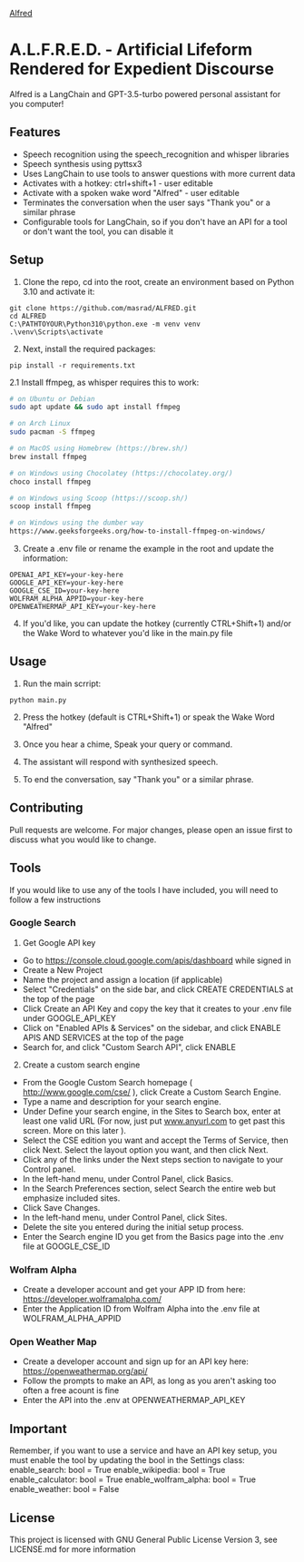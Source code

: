 [Alfred](docs/alfred.png)
# A.L.F.R.E.D. - Artificial Lifeform Rendered for Expedient Discourse
Alfred is a LangChain and GPT-3.5-turbo powered personal assistant for you computer!

## Features
* Speech recognition using the speech_recognition and whisper libraries
* Speech synthesis using pyttsx3
* Uses LangChain to use tools to answer questions with more current data
* Activates with a hotkey: ctrl+shift+1 - user editable
* Activate with a spoken wake word "Alfred" - user editable
* Terminates the conversation when the user says "Thank you" or a similar phrase
* Configurable tools for LangChain, so if you don't have an API for a tool or don't want the tool, you can disable it

## Setup

1. Clone the repo, cd into the root, create an environment based on Python 3.10 and activate it:
```
git clone https://github.com/masrad/ALFRED.git
cd ALFRED
C:\PATHTOYOUR\Python310\python.exe -m venv venv
.\venv\Scripts\activate
```

2. Next, install the required packages:
```
pip install -r requirements.txt
```

2.1 Install ffmpeg, as whisper requires this to work:
```bash
# on Ubuntu or Debian
sudo apt update && sudo apt install ffmpeg

# on Arch Linux
sudo pacman -S ffmpeg

# on MacOS using Homebrew (https://brew.sh/)
brew install ffmpeg

# on Windows using Chocolatey (https://chocolatey.org/)
choco install ffmpeg

# on Windows using Scoop (https://scoop.sh/)
scoop install ffmpeg

# on Windows using the dumber way
https://www.geeksforgeeks.org/how-to-install-ffmpeg-on-windows/
```

3. Create a .env file or rename the example in the root and update the information:
```
OPENAI_API_KEY=your-key-here
GOOGLE_API_KEY=your-key-here
GOOGLE_CSE_ID=your-key-here
WOLFRAM_ALPHA_APPID=your-key-here
OPENWEATHERMAP_API_KEY=your-key-here
```

4. If you'd like, you can update the hotkey (currently CTRL+Shift+1) and/or the Wake Word to whatever you'd like in the main.py file

## Usage
1. Run the main scrript:
```
python main.py
```

2. Press the hotkey (default is CTRL+Shift+1) or speak the Wake Word "Alfred"

3. Once you hear a chime, Speak your query or command.

4. The assistant will respond with synthesized speech.

5. To end the conversation, say "Thank you" or a similar phrase.

## Contributing
Pull requests are welcome. For major changes, please open an issue first to discuss what you would like to change.

## Tools
If you would like to use any of the tools I have included, you will need to follow a few instructions
### Google Search
1. Get Google API key
* Go to https://console.cloud.google.com/apis/dashboard while signed in
* Create a New Project
* Name the project and assign a location (if applicable)
* Select "Credentials" on the side bar, and click CREATE CREDENTIALS at the top of the page
* Click Create an API Key and copy the key that it creates to your .env file under GOOGLE_API_KEY
* Click on "Enabled APIs & Services" on the sidebar, and click ENABLE APIS AND SERVICES at the top of the page
* Search for, and click "Custom Search API", click ENABLE
2. Create a custom search engine
* From the Google Custom Search homepage ( http://www.google.com/cse/ ), click Create a Custom Search Engine.
* Type a name and description for your search engine.
* Under Define your search engine, in the Sites to Search box, enter at least one valid URL (For now, just put www.anyurl.com to get past this screen. More on this later ).
* Select the CSE edition you want and accept the Terms of Service, then click Next. Select the layout option you want, and then click Next.
* Click any of the links under the Next steps section to navigate to your Control panel.
* In the left-hand menu, under Control Panel, click Basics.
* In the Search Preferences section, select Search the entire web but emphasize included sites.
* Click Save Changes.
* In the left-hand menu, under Control Panel, click Sites.
* Delete the site you entered during the initial setup process.
* Enter the Search engine ID you get from the Basics page into the .env file at GOOGLE_CSE_ID

### Wolfram Alpha
* Create a developer account and get your APP ID from here: https://developer.wolframalpha.com/
* Enter the Application ID from Wolfram Alpha into the .env file at WOLFRAM_ALPHA_APPID

### Open Weather Map
* Create a developer account and sign up for an API key here: https://openweathermap.org/api/
* Follow the prompts to make an API, as long as you aren't asking too often a free acount is fine
* Enter the API into the .env at OPENWEATHERMAP_API_KEY

## Important
Remember, if you want to use a service and have an API key setup, you must enable the tool by updating the bool in the Settings class:
enable_search: bool = True
enable_wikipedia: bool = True
enable_calculator: bool = True
enable_wolfram_alpha: bool = True
enable_weather: bool = False

## License
This project is licensed with GNU General Public License Version 3, see LICENSE.md for more information